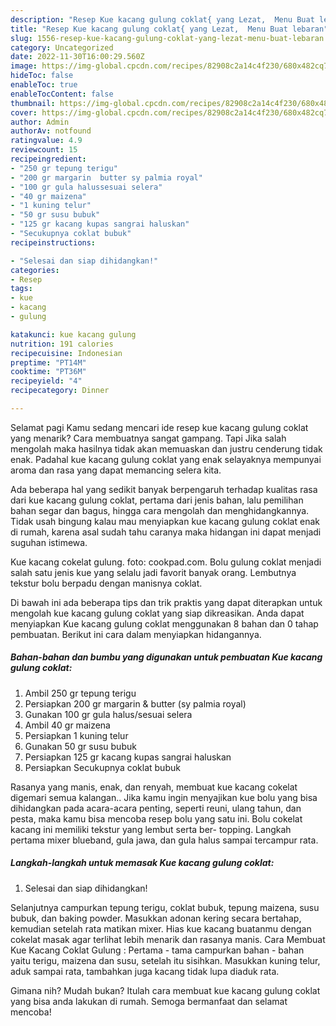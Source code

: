 ```yaml
---
description: "Resep Kue kacang gulung coklat{ yang Lezat,  Menu Buat lebaran"
title: "Resep Kue kacang gulung coklat{ yang Lezat,  Menu Buat lebaran"
slug: 1556-resep-kue-kacang-gulung-coklat-yang-lezat-menu-buat-lebaran
category: Uncategorized
date: 2022-11-30T16:00:29.560Z
image: https://img-global.cpcdn.com/recipes/82908c2a14c4f230/680x482cq70/kue-kacang-gulung-coklat-foto-resep-utama.jpg
hideToc: false
enableToc: true
enableTocContent: false
thumbnail: https://img-global.cpcdn.com/recipes/82908c2a14c4f230/680x482cq70/kue-kacang-gulung-coklat-foto-resep-utama.jpg
cover: https://img-global.cpcdn.com/recipes/82908c2a14c4f230/680x482cq70/kue-kacang-gulung-coklat-foto-resep-utama.jpg
author: Admin
authorAv: notfound
ratingvalue: 4.9
reviewcount: 15
recipeingredient:
- "250 gr tepung terigu"
- "200 gr margarin  butter sy palmia royal"
- "100 gr gula halussesuai selera"
- "40 gr maizena"
- "1 kuning telur"
- "50 gr susu bubuk"
- "125 gr kacang kupas sangrai haluskan"
- "Secukupnya coklat bubuk"
recipeinstructions:

- "Selesai dan siap dihidangkan!"
categories:
- Resep
tags:
- kue
- kacang
- gulung

katakunci: kue kacang gulung 
nutrition: 191 calories
recipecuisine: Indonesian
preptime: "PT14M"
cooktime: "PT36M"
recipeyield: "4"
recipecategory: Dinner

---
```



Selamat pagi Kamu sedang mencari ide resep kue kacang gulung coklat yang menarik? Cara membuatnya sangat gampang. Tapi Jika salah mengolah maka hasilnya tidak akan memuaskan dan justru cenderung tidak enak. Padahal kue kacang gulung coklat yang enak selayaknya mempunyai aroma dan rasa yang dapat memancing selera kita.


Ada beberapa hal yang sedikit banyak berpengaruh terhadap kualitas rasa dari kue kacang gulung coklat, pertama dari jenis bahan, lalu pemilihan bahan segar dan bagus, hingga cara mengolah dan menghidangkannya. Tidak usah bingung kalau mau menyiapkan kue kacang gulung coklat enak di rumah, karena asal sudah tahu caranya maka hidangan ini dapat menjadi suguhan istimewa.

Kue kacang cokelat gulung. foto: cookpad.com. Bolu gulung coklat menjadi salah satu jenis kue yang selalu jadi favorit banyak orang. Lembutnya tekstur bolu berpadu dengan manisnya coklat.


Di bawah ini ada beberapa tips dan trik praktis yang dapat diterapkan untuk mengolah kue kacang gulung coklat yang siap dikreasikan. Anda dapat menyiapkan Kue kacang gulung coklat menggunakan 8 bahan dan 0 tahap pembuatan. Berikut ini cara dalam menyiapkan hidangannya.

<!--inarticleads1-->

##### Bahan-bahan dan bumbu yang digunakan untuk pembuatan Kue kacang gulung coklat:

1. Ambil 250 gr tepung terigu
1. Persiapkan 200 gr margarin &amp; butter (sy palmia royal)
1. Gunakan 100 gr gula halus/sesuai selera
1. Ambil 40 gr maizena
1. Persiapkan 1 kuning telur
1. Gunakan 50 gr susu bubuk
1. Persiapkan 125 gr kacang kupas sangrai haluskan
1. Persiapkan Secukupnya coklat bubuk


Rasanya yang manis, enak, dan renyah, membuat kue kacang cokelat digemari semua kalangan.. Jika kamu ingin menyajikan kue bolu yang bisa dihidangkan pada acara-acara penting, seperti reuni, ulang tahun, dan pesta, maka kamu bisa mencoba resep bolu yang satu ini. Bolu cokelat kacang ini memiliki tekstur yang lembut serta ber- topping. Langkah pertama mixer blueband, gula jawa, dan gula halus sampai tercampur rata. 

<!--inarticleads2-->

##### Langkah-langkah untuk memasak Kue kacang gulung coklat:


1. Selesai dan siap dihidangkan!

Selanjutnya campurkan tepung terigu, coklat bubuk, tepung maizena, susu bubuk, dan baking powder. Masukkan adonan kering secara bertahap, kemudian setelah rata matikan mixer. Hias kue kacang buatanmu dengan cokelat masak agar terlihat lebih menarik dan rasanya manis. Cara Membuat Kue Kacang Coklat Gulung : Pertama - tama campurkan bahan - bahan yaitu terigu, maizena dan susu, setelah itu sisihkan. Masukkan kuning telur, aduk sampai rata, tambahkan juga kacang tidak lupa diaduk rata. 

Gimana nih? Mudah bukan? Itulah cara membuat kue kacang gulung coklat yang bisa anda lakukan di rumah. Semoga bermanfaat dan selamat mencoba!
